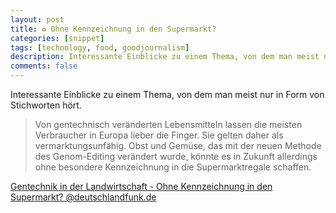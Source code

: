 ```yaml
---
layout: post
title: ♻ Ohne Kennzeichnung in den Supermarkt?
categories: [snippet]
tags: [technology, food, goodjournalism]
description: Interessante Einblicke zu einem Thema, von dem man meist nur in Form von Stichworten hört.
comments: false
---
```


Interessante Einblicke zu einem Thema, von dem man meist nur in Form von Stichworten hört.

> Von gentechnisch veränderten Lebensmitteln lassen die meisten Verbraucher in Europa lieber die Finger. Sie gelten daher als vermarktungsunfähig. Obst und Gemüse, das mit der neuen Methode des Genom-Editing verändert wurde, könnte es in Zukunft allerdings ohne besondere Kennzeichnung in die Supermarktregale schaffen.

[Gentechnik in der Landwirtschaft - Ohne Kennzeichnung in den Supermarkt? @deutschlandfunk.de](http://www.deutschlandfunk.de/gentechnik-in-der-landwirtschaft-ohne-kennzeichnung-in-den.724.de.html?dram:article_id=365579)
